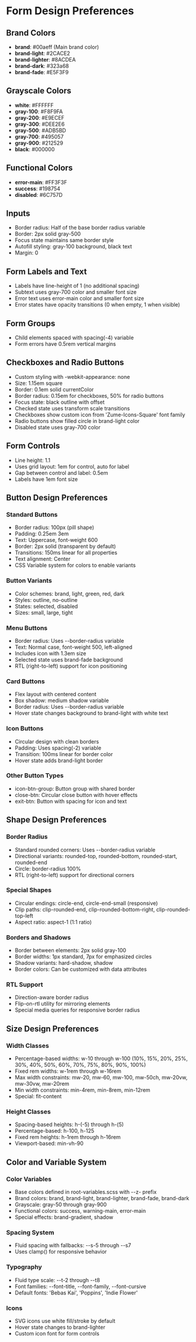 # Form Design Preferences

## Brand Colors

- **brand**: #00aeff (Main brand color)
- **brand-light**: #2CACE2
- **brand-lighter**: #8ACDEA
- **brand-dark**: #323a68
- **brand-fade**: #E5F3F9

## Grayscale Colors

- **white**: #FFFFFF
- **gray-100**: #F8F9FA
- **gray-200**: #E9ECEF
- **gray-300**: #DEE2E6
- **gray-500**: #ADB5BD
- **gray-700**: #495057
- **gray-900**: #212529
- **black**: #000000

## Functional Colors

- **error-main**: #FF3F3F
- **success**: #198754
- **disabled**: #6C757D

## Inputs

- Border radius: Half of the base border radius variable
- Border: 2px solid gray-500
- Focus state maintains same border style
- Autofill styling: gray-100 background, black text
- Margin: 0

## Form Labels and Text

- Labels have line-height of 1 (no additional spacing)
- Subtext uses gray-700 color and smaller font size
- Error text uses error-main color and smaller font size
- Error states have opacity transitions (0 when empty, 1 when visible)

## Form Groups

- Child elements spaced with spacing(-4) variable
- Form errors have 0.5rem vertical margins

## Checkboxes and Radio Buttons

- Custom styling with -webkit-appearance: none
- Size: 1.15em square
- Border: 0.1em solid currentColor
- Border radius: 0.15em for checkboxes, 50% for radio buttons
- Focus state: black outline with offset
- Checked state uses transform scale transitions
- Checkboxes show custom icon from 'Zume-Icons-Square' font family
- Radio buttons show filled circle in brand-light color
- Disabled state uses gray-700 color

## Form Controls

- Line height: 1.1
- Uses grid layout: 1em for control, auto for label
- Gap between control and label: 0.5em
- Labels have 1em font size

## Button Design Preferences

### Standard Buttons

- Border radius: 100px (pill shape)
- Padding: 0.25em 3em
- Text: Uppercase, font-weight 600
- Border: 2px solid (transparent by default)
- Transitions: 150ms linear for all properties
- Text alignment: Center
- CSS Variable system for colors to enable variants

### Button Variants

- Color schemes: brand, light, green, red, dark
- Styles: outline, no-outline
- States: selected, disabled
- Sizes: small, large, tight

### Menu Buttons

- Border radius: Uses --border-radius variable
- Text: Normal case, font-weight 500, left-aligned
- Includes icon with 1.3em size
- Selected state uses brand-fade background
- RTL (right-to-left) support for icon positioning

### Card Buttons

- Flex layout with centered content
- Box shadow: medium shadow variable
- Border radius: Uses --border-radius variable
- Hover state changes background to brand-light with white text

### Icon Buttons

- Circular design with clean borders
- Padding: Uses spacing(-2) variable
- Transition: 100ms linear for border color
- Hover state adds brand-light border

### Other Button Types

- icon-btn-group: Button group with shared border
- close-btn: Circular close button with hover effects
- exit-btn: Button with spacing for icon and text

## Shape Design Preferences

### Border Radius

- Standard rounded corners: Uses --border-radius variable
- Directional variants: rounded-top, rounded-bottom, rounded-start, rounded-end
- Circle: border-radius 100%
- RTL (right-to-left) support for directional corners

### Special Shapes

- Circular endings: circle-end, circle-end-small (responsive)
- Clip paths: clip-rounded-end, clip-rounded-bottom-right, clip-rounded-top-left
- Aspect ratio: aspect-1 (1:1 ratio)

### Borders and Shadows

- Border between elements: 2px solid gray-100
- Border widths: 1px standard, 7px for emphasized circles
- Shadow variants: hard-shadow, shadow
- Border colors: Can be customized with data attributes

### RTL Support

- Direction-aware border radius
- Flip-on-rtl utility for mirroring elements
- Special media queries for responsive border radius

## Size Design Preferences

### Width Classes

- Percentage-based widths: w-10 through w-100 (10%, 15%, 20%, 25%, 30%, 40%, 50%, 60%, 70%, 75%, 80%, 90%, 100%)
- Fixed rem widths: w-1rem through w-16rem
- Max width constraints: mw-20, mw-60, mw-100, mw-50ch, mw-20vw, mw-30vw, mw-20rem
- Min width constraints: min-4rem, min-8rem, min-12rem
- Special: fit-content

### Height Classes

- Spacing-based heights: h-(-5) through h-(5)
- Percentage-based: h-100, h-125
- Fixed rem heights: h-1rem through h-16rem
- Viewport-based: min-vh-90

## Color and Variable System

### Color Variables

- Base colors defined in root-variables.scss with --z- prefix
- Brand colors: brand, brand-light, brand-lighter, brand-fade, brand-dark
- Grayscale: gray-50 through gray-900
- Functional colors: success, warning-main, error-main
- Special effects: brand-gradient, shadow

### Spacing System

- Fluid spacing with fallbacks: --s-5 through --s7
- Uses clamp() for responsive behavior

### Typography

- Fluid type scale: --t-2 through --t8
- Font families: --font-title, --font-family, --font-cursive
- Default fonts: 'Bebas Kai', 'Poppins', 'Indie Flower'

### Icons

- SVG icons use white fill/stroke by default
- Hover state changes to brand-lighter
- Custom icon font for form controls
